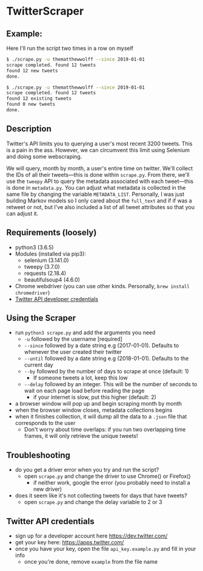 # TwitterScraper

## Example:

Here I'll run the script two times in a row on myself
```bash
$ ./scrape.py -u thematthewwolff --since 2019-01-01
scrape completed. found 12 tweets
found 12 new tweets
done.

$ ./scrape.py -u thematthewwolff --since 2019-01-01
scrape completed. found 12 tweets
found 12 existing tweets
found 0 new tweets
done.
```

## Description

Twitter's API limits you to querying a user's most recent 3200 tweets. This is a pain in the ass. However, we can circumvent this limit using Selenium and doing some webscraping.  

We will query, month by month, a user's entire time on twitter. We'll collect the IDs of all their tweets—this is done within `scrape.py`. From there, we'll use the `tweepy` API to query the metadata associated with each tweet—this is done in `metadata.py`. You can adjust what metadata is collected in the same file by changing the variable `METADATA_LIST`. Personally, I was just building Markov models so I only cared about the `full_text` and if if was a retweet or not, but I've also included a list of all tweet attributes so that you can adjust it.

## Requirements (loosely)

* python3 (3.6.5)
* Modules (installed via pip3):
  * selenium (3.141.0)
  * tweepy (3.7.0)
  * requests (2.18.4)
  * beautifulsoup4 (4.6.0)
* Chrome webdriver (you can use other kinds. Personally, `brew install chromedriver`)
* [Twitter API developer credentials](https://dev.twitter.com)

## Using the Scraper

* run `python3 scrape.py` and add the arguments you need
  * `-u` followed by the username [required]
  * `--since` followed by a date string e.g (2017-01-01). Defaults to whenever the user created their twitter
  * `--until` followed by a date string e.g (2018-01-01). Defaults to the current day 
  * `--by` followed by the number of days to scrape at once (default: 1)
    * If someone tweets a lot, keep this low
  * `--delay` followed by an integer. This will be the number of seconds to wait on each page load before reading the page
    * if your internet is slow, put this higher (default: 2)
* a browser window will pop up and begin scraping month by month
* when the browser window closes, metadata collections begins
* when it finishes collection, it will dump all the data to a `.json` file that corresponds to the user
  * Don't worry about time overlaps: if you run two overlapping time frames, it will only retrieve the unique tweets!

## Troubleshooting

* do you get a driver error when you try and run the script?
  * open `scrape.py` and change the driver to use Chrome() or Firefox()
    * if neither work, google the error (you probably need to install a new driver)
* does it seem like it's not collecting tweets for days that have tweets?
  * open `scrape.py` and change the delay variable to 2 or 3

## Twitter API credentials

* sign up for a developer account here https://dev.twitter.com/
* get your key here: https://apps.twitter.com/
* once you have your key, open the file `api_key.example.py` and fill in your info
  * once you're done, remove `example` from the file name

